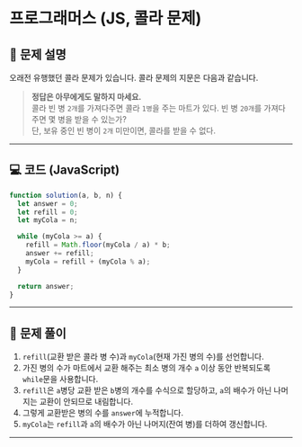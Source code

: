 # 프로그래머스 (JS, 콜라 문제)

## 📌 문제 설명

오래전 유행했던 콜라 문제가 있습니다. 콜라 문제의 지문은 다음과 같습니다.

> **정답은 아무에게도 말하지 마세요.**  
> 콜라 빈 병 `2개`를 가져다주면 콜라 `1병`을 주는 마트가 있다. 빈 병 `20개`를 가져다주면 몇 병을 받을 수 있는가?  
> 단, 보유 중인 빈 병이 `2개` 미만이면, 콜라를 받을 수 없다.

---

## 💻 코드 (JavaScript)

```js
function solution(a, b, n) {
  let answer = 0;
  let refill = 0;
  let myCola = n;

  while (myCola >= a) {
    refill = Math.floor(myCola / a) * b;
    answer += refill;
    myCola = refill + (myCola % a);
  }

  return answer;
}
```

---

## 🎯 문제 풀이

1. `refill`(교환 받은 콜라 병 수)과 `myCola`(현재 가진 병의 수)를 선언합니다.
2. 가진 병의 수가 마트에서 교환 해주는 최소 병의 개수 `a` 이상 동안 반복되도록 `while`문을 사용합니다.
3. `refill`은 `a`병당 교환 받은 `b`병의 개수를 수식으로 할당하고, `a`의 배수가 아닌 나머지는 교환이 안되므로 내림합니다.
4. 그렇게 교환받은 병의 수를 `answer`에 누적합니다.
5. `myCola`는 `refill`과 `a`의 배수가 아닌 나머지(잔여 병)를 더하여 갱신합니다.

---
